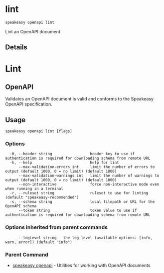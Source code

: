 # lint  
`speakeasy openapi lint`  


Lint an OpenAPI document  

## Details

# Lint 
## OpenAPI

Validates an OpenAPI document is valid and conforms to the Speakeasy OpenAPI specification.

## Usage

```
speakeasy openapi lint [flags]
```

### Options

```
  -H, --header string                 header key to use if authentication is required for downloading schema from remote URL
  -h, --help                          help for lint
      --max-validation-errors int     limit the number of errors to output (default 1000, 0 = no limit) (default 1000)
      --max-validation-warnings int   limit the number of warnings to output (default 1000, 0 = no limit) (default 1000)
      --non-interactive               force non-interactive mode even when running in a terminal
  -r, --ruleset string                ruleset to use for linting (default "speakeasy-recommended")
  -s, --schema string                 local filepath or URL for the OpenAPI schema
      --token string                  token value to use if authentication is required for downloading schema from remote URL
```

### Options inherited from parent commands

```
      --logLevel string   the log level (available options: [info, warn, error]) (default "info")
```

### Parent Command

* [speakeasy openapi](/docs/speakeasy-reference/cli/openapi)	 - Utilities for working with OpenAPI documents

